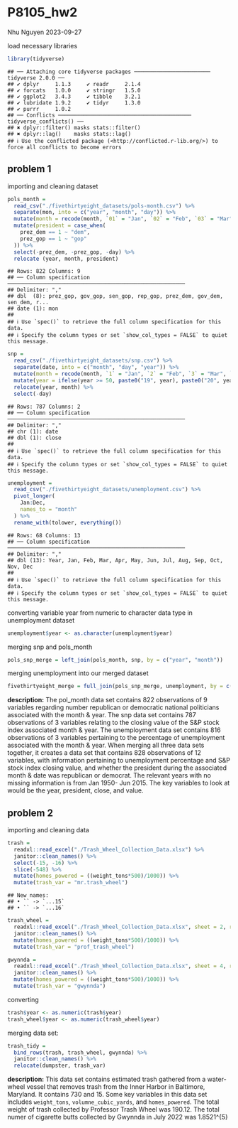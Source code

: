 P8105_hw2
================
Nhu Nguyen
2023-09-27

load necessary libraries

``` r
library(tidyverse)
```

    ## ── Attaching core tidyverse packages ──────────────────────── tidyverse 2.0.0 ──
    ## ✔ dplyr     1.1.3     ✔ readr     2.1.4
    ## ✔ forcats   1.0.0     ✔ stringr   1.5.0
    ## ✔ ggplot2   3.4.3     ✔ tibble    3.2.1
    ## ✔ lubridate 1.9.2     ✔ tidyr     1.3.0
    ## ✔ purrr     1.0.2     
    ## ── Conflicts ────────────────────────────────────────── tidyverse_conflicts() ──
    ## ✖ dplyr::filter() masks stats::filter()
    ## ✖ dplyr::lag()    masks stats::lag()
    ## ℹ Use the conflicted package (<http://conflicted.r-lib.org/>) to force all conflicts to become errors

## problem 1

importing and cleaning dataset

``` r
pols_month = 
  read_csv("./fivethirtyeight_datasets/pols-month.csv") %>% 
  separate(mon, into = c("year", "month", "day")) %>% 
  mutate(month = recode(month, `01` = "Jan", `02` = "Feb", `03` = "Mar", `04` = "Apr", `05` = "May", `06` = "Jun", `07` = "Jul", `08` = "Aug", `09` = "Sep", `10` = "Oct", `11` = "Nov", `12` = "Dec")) %>% 
  mutate(president = case_when(
    prez_dem == 1 ~ "dem",
    prez_gop == 1 ~ "gop"
  )) %>% 
  select(-prez_dem, -prez_gop, -day) %>% 
  relocate (year, month, president) 
```

    ## Rows: 822 Columns: 9
    ## ── Column specification ────────────────────────────────────────────────────────
    ## Delimiter: ","
    ## dbl  (8): prez_gop, gov_gop, sen_gop, rep_gop, prez_dem, gov_dem, sen_dem, r...
    ## date (1): mon
    ## 
    ## ℹ Use `spec()` to retrieve the full column specification for this data.
    ## ℹ Specify the column types or set `show_col_types = FALSE` to quiet this message.

``` r
snp = 
  read_csv("./fivethirtyeight_datasets/snp.csv") %>% 
  separate(date, into = c("month", "day", "year")) %>% 
  mutate(month = recode(month, `1` = "Jan", `2` = "Feb", `3` = "Mar", `4` = "Apr", `5` = "May", `6` = "Jun", `7` = "Jul", `8` = "Aug", `9` = "Sep", `10` = "Oct", `11` = "Nov", `12` = "Dec")) %>% 
  mutate(year = ifelse(year >= 50, paste0("19", year), paste0("20", year))) %>% 
  relocate(year, month) %>% 
  select(-day) 
```

    ## Rows: 787 Columns: 2
    ## ── Column specification ────────────────────────────────────────────────────────
    ## Delimiter: ","
    ## chr (1): date
    ## dbl (1): close
    ## 
    ## ℹ Use `spec()` to retrieve the full column specification for this data.
    ## ℹ Specify the column types or set `show_col_types = FALSE` to quiet this message.

``` r
unemployment = 
  read_csv("./fivethirtyeight_datasets/unemployment.csv") %>% 
  pivot_longer(
    Jan:Dec,
    names_to = "month"
  ) %>% 
  rename_with(tolower, everything()) 
```

    ## Rows: 68 Columns: 13
    ## ── Column specification ────────────────────────────────────────────────────────
    ## Delimiter: ","
    ## dbl (13): Year, Jan, Feb, Mar, Apr, May, Jun, Jul, Aug, Sep, Oct, Nov, Dec
    ## 
    ## ℹ Use `spec()` to retrieve the full column specification for this data.
    ## ℹ Specify the column types or set `show_col_types = FALSE` to quiet this message.

converting variable year from numeric to character data type in
unemployment dataset

``` r
unemployment$year <- as.character(unemployment$year)
```

merging snp and pols_month

``` r
pols_snp_merge = left_join(pols_month, snp, by = c("year", "month"))
```

merging unemployment into our merged dataset

``` r
fivethirtyeight_merge = full_join(pols_snp_merge, unemployment, by = c("year", "month"), copy = TRUE)
```

**description:** The pol_month data set contains 822 observations of 9
variables regarding number republican or democratic national politicians
associated with the month & year. The snp data set contains 787
observations of 3 variables relating to the closing value of the S&P
stock index associated month & year. The unemployment data set contains
816 observations of 3 variables pertaining to the percentage of
unemployment associated with the month & year. When merging all three
data sets together, it creates a data set that contains 828 observations
of 12 variables, with information pertaining to unemployment percentage
and S&P stock index closing value, and whether the president during the
associated month & date was republican or democrat. The relevant years
with no missing information is from Jan 1950- Jun 2015. The key
variables to look at would be the year, president, close, and value.

## problem 2

importing and cleaning data

``` r
trash =  
  readxl::read_excel("./Trash_Wheel_Collection_Data.xlsx") %>% 
  janitor::clean_names() %>% 
  select(-15, -16) %>% 
  slice(-548) %>% 
  mutate(homes_powered = ((weight_tons*500)/1000)) %>% 
  mutate(trash_var = "mr.trash_wheel")
```

    ## New names:
    ## • `` -> `...15`
    ## • `` -> `...16`

``` r
trash_wheel =
  readxl::read_excel("./Trash_Wheel_Collection_Data.xlsx", sheet = 2, range = "A3:M96", col_names = c("dumpster", "month", "year", "date", "weight_tons", "Volume (cubic yards)", "plastic_bottles", "polystyrene", "cigarette_butts", "glass_bottles", "grocery_bags", "chip_bags", "homes_powered")) %>% 
  janitor::clean_names() %>% 
  mutate(homes_powered = ((weight_tons*500)/1000)) %>% 
  mutate(trash_var = "prof_trash_wheel")

gwynnda =
  readxl::read_excel("./Trash_Wheel_Collection_Data.xlsx", sheet = 4, range = "A20:K108", col_names = c("dumpster", "month", "year", "date", "weight_tons", "Volume (cubic yards)", "plastic_bottles", "Polystyrene", "cigarette_butts", "grocery_bags", "homes_powered")) %>% 
  janitor::clean_names() %>% 
  mutate(homes_powered = ((weight_tons*500)/1000)) %>% 
  mutate(trash_var = "gwynnda")
```

converting

``` r
trash$year <- as.numeric(trash$year)
trash_wheel$year <- as.numeric(trash_wheel$year)
```

merging data set:

``` r
trash_tidy = 
  bind_rows(trash, trash_wheel, gwynnda) %>% 
  janitor::clean_names() %>% 
  relocate(dumpster, trash_var)
```

**description:** This data set contains estimated trash gathered from a
water-wheel vessel that removes trash from the Inner Harbor in
Baltimore, Maryland. It contains 730 and 15. Some key variables in this
data set includes `weight_tons`, `volumne_cubic_yards`, and
`homes_powered`. The total weight of trash collected by Professor Trash
Wheel was 190.12. The total numer of cigarette butts collected by
Gwynnda in July 2022 was 1.8521^{5}
